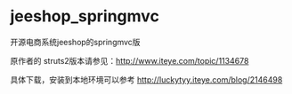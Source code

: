 jeeshop_springmvc
=================

开源电商系统jeeshop的springmvc版

原作者的 struts2版本请参见：http://www.iteye.com/topic/1134678

具体下载，安装到本地环境可以参考 http://luckytyy.iteye.com/blog/2146498
